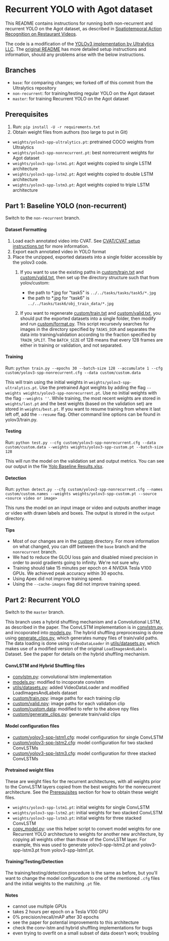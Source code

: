 # Recurrent YOLO with Agot dataset

This README contains instructions for running both non-recurrent and recurrent YOLO on the Agot dataset, as described in [Spatiotemporal Action Recognition on Restaurant Videos](spatiotemporal-action-recognition-on-restaurant-videos-2020.pdf).

The code is a modification of the [YOLOv3 implementation by Ultralytics LLC](https://github.com/ultralytics/yolov3). The [original README](README-ultralytics.md) has more detailed setup instructions and information, should any problems arise with the below instructions.

## Branches

- `base`: for comparing changes; we forked off of this commit from the Ultralytics repository
- `non-recurrent`: for training/testing regular YOLO on the Agot dataset
- `master`: for training Recurrent YOLO on the Agot dataset

## Prerequisites

1. Run: `pip install -U -r requirements.txt`
2. Obtain weight files from authors (too large to put in Git)
- `weights/yolov3-spp-ultralytics.pt`: pretrained COCO weights from Ultralytics
- `weights/yolov3-spp-nonrecurrent.pt`: best nonrecurrent weights for Agot dataset
- `weights/yolov3-spp-lstm1.pt`: Agot weights copied to single LSTM architecture
- `weights/yolov3-spp-lstm2.pt`: Agot weights copied to double LSTM architecture
- `weights/yolov3-spp-lstm3.pt`: Agot weights copied to triple LSTM architecture

## Part 1: Baseline YOLO (non-recurrent)
Switch to the `non-recurrent` branch.

#### Dataset Formatting

1. Load each annotated video into CVAT. See [CVAT/CVAT setup instructions.txt](CVAT/CVAT%20setup%20instructions.txt) for more information.
2. Export each annotated video in YOLO format
3. Place the unzipped, exported datasets into a single folder accessible by the yolov3 code.
    1. If you want to use the existing paths in [custom/train.txt](custom/train.txt) and [custom/valid.txt](custom/valid.txt), then set up the directory structure such that from yolov/custom:
        * the path to \*.jpg for "task5" is `../../tasks/tasks/task5/*.jpg`
        * the path to \*.jpg for "task6" is `../../tasks/task6/obj_train_data/*.jpg`

    2. If you want to regenerate [custom/train.txt](custom/train.txt) and [custom/valid.txt](custom/valid.txt), you should put the exported datasets into a single folder, then modify and run [custom/format.py](custom/format.py). This script recursevly searches for images in the directory specified by `TASKS_DIR` and separates the data into training/validation according to the fraction specified by `TRAIN_SPLIT`. The `BATCH_SIZE` of 128 means that every 128 frames are either in training or validation, and not separated.

#### Training
Run: `python train.py --epochs 30 --batch-size 128 --accumulate 1 --cfg custom/yolov3-spp-nonrecurrent.cfg --data custom/custom.data`

This will train using the initial weights in `weights/yolov3-spp-ultralytics.pt`. Use the pretrained Agot weights by adding the flag `--weights weights/yolov3-spp-nonrecurrent.pt`. Use no initial weights with the flag `--weights ''`. While training, the most recent weights are stored in `weights/last.pt` and the best weights (based on the validation set) are stored in `weights/best.pt`. If you want to resume training from where it last left off, add the `--resume` flag. Other command line options can be found in yolov3/train.py.

#### Testing
Run: `python test.py --cfg custom/yolov3-spp-nonrecurrent.cfg --data custom/custom.data --weights weights/yolov3-spp-custom.pt --batch-size 128`

This will run the model on the validation set and output metrics. You can see our output in the file [Yolo Baseline Results.xlsx](Yolo%20Baseline%20Results.xlsx).

#### Detection
Run: `python detect.py --cfg custom/yolov3-spp-nonrecurrent.cfg --names custom/custom.names --weights weights/yolov3-spp-custom.pt --source <source video or image>`

This runs the model on an input image or video and outputs another image or video with drawn labels and boxes. The output is stored in the `output` directory.

#### Tips
- Most of our changes are in the [custom](custom) directory. For more information on what changed, you can diff between the `base` branch and the `nonrecurrent` branch.
- We had to reduce the GLOU loss gain and disabled mixed precision in order to avoid gradients going to infinity. We're not sure why.
- Training should take 15 minutes per epoch on 4 NVIDIA Tesla V100 GPUs. We achieved peak accuracy within 30 epochs.
- Using Apex did not improve training speed.
- Using the `--cache-images` flag did not improve training speed.

## Part 2: Recurrent YOLO
Switch to the `master` branch.

This branch uses a hybrid shuffling mechanism and a Convolutional LSTM, as described in the paper. The ConvLSTM implementation is in [convlstm.py](convlstm.py), and incoporated into [models.py](models.py). The hybrid shuffling preprocessing is done using [generate_clips.py](generate_clips.py), which generates numpy files of train/valid paths. The data loading is done using `VideoDataLoader` in [utils/datasets.py](utils/datasets.py), which makes use of a modified version of the original `LoadImagesAndLabels` Dataset. See the paper for details on the hybrid shuffling mechanism.

#### ConvLSTM and Hybrid Shuffling files
- [convlstm.py](convlstm.py): convolutional lstm implementation
- [models.py](models.py): modified to incoporate convlstm
- [utils/datasets.py](utils/datasets.py): added VideoDataLoader and modified LoadImagesAndLabels dataset
- [custom/train.npy](custom/train.npy): image paths for each training clip
- [custom/valid.npy](custom/valid.npy): image paths for each validation clip
- [custom/custom.data](custom/custom.data): modified to refer to the above npy files
- [custom/generate_clips.py](custom/generate_clips.py): generate train/valid clips

#### Model configuration files
- [custom/yolov3-spp-lstm1.cfg](custom/yolov3-spp-lstm1.cfg): model configuration for single ConvLSTM
- [custom/yolov3-spp-lstm2.cfg](custom/yolov3-spp-lstm2.cfg): model configuration for two stacked ConvLSTMs
- [custom/yolov3-spp-lstm3.cfg](custom/yolov3-spp-lstm3.cfg): model configuration for three stacked ConvLSTMs

#### Pretrained weight files
These are weight files for the recurrent architectures, with all weights prior to the ConvLSTM layers copied from the best weights for the nonrecurrent architecture. See the [Prerequisites](#Prerequisites) section for how to obtain these weight files.

- `weights/yolov3-spp-lstm1.pt`: initial weights for single ConvLSTM
- `weights/yolov3-spp-lstm2.pt`: initial weights for two stacked ConvLSTM
- `weights/yolov3-spp-lstm3.pt`: initial weights for three stacked ConvLSTM
- [copy_model.py](copy_model.py): use this helper script to convert model weights for one Recurrent YOLO architecture to weights for another new architecture, by copying all weights other than those of the ConvLSTM layer. For example, this was used to generate yolov3-spp-lstm2.pt and yolov3-spp-lstm3.pt from yolov3-spp-lstm1.pt.

#### Training/Testing/Detection
The training/testing/detection procedure is the same as before, but you'll want to change the model configuration to one of the mentioned `.cfg` files and the initial weights to the matching `.pt` file.

#### Notes
- cannot use multiple GPUs
- takes 2 hours per epoch on a Tesla V100 GPU
- 0% precision/recall/mAP after 30 epochs
- see the paper for potential improvements to this architecture
- check the conv-lstm and hybrid shuffling implementations for bugs
- even trying to overfit on a small subset of data doesn't work; troubling
